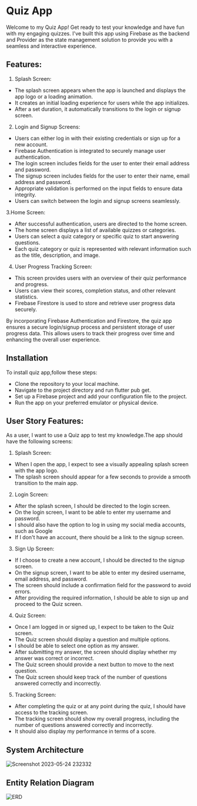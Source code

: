 # Quiz App

Welcome to my Quiz App! Get ready to test your knowledge and have fun with my engaging quizzes. I've built this app using Firebase as the backend and Provider as the state management solution to provide you with a seamless and interactive experience.

## Features:

1. Splash Screen:

* The splash screen appears when the app is launched and displays the app logo or a loading animation.
* It creates an initial loading experience for users while the app initializes.
* After a set duration, it automatically transitions to the login or signup screen.
2. Login and Signup Screens:

* Users can either log in with their existing credentials or sign up for a new account.
* Firebase Authentication is integrated to securely manage user authentication.
* The login screen includes fields for the user to enter their email address and password.
* The signup screen includes fields for the user to enter their name, email address and  password.
* Appropriate validation is performed on the input fields to ensure data integrity.
* Users can switch between the login and signup screens seamlessly.

3.Home Screen:
* After successful authentication, users are directed to the home screen.
* The home screen displays a list of available quizzes or categories.
* Users can select a quiz category or specific quiz to start answering questions.
* Each quiz category or quiz is represented with relevant information such as the title, description, and image.

4. User Progress Tracking Screen:
* This screen provides users with an overview of their quiz performance and progress.
* Users can view their scores, completion status, and other relevant statistics.
* Firebase Firestore is used to store and retrieve user progress data securely.

By incorporating Firebase Authentication and Firestore, the quiz app ensures a secure login/signup process and persistent storage of user progress data. This allows users to track their progress over time and enhancing the overall user experience.

## Installation
To install quiz app,follow these steps:

* Clone the repository to your local machine.
* Navigate to the project directory and run flutter pub get.
* Set up a Firebase project and add your configuration file to the project.
* Run the app on your preferred emulator or physical device.
## User Story Features:
As a user, I want to use a Quiz app to test my knowledge.The app should have the following screens:
1. Splash Screen:
* When I open the app, I expect to see a visually appealing splash screen with the app logo.
* The splash screen should appear for a few seconds to provide a smooth transition to the main app.
2. Login Screen:
* After the splash screen, I should be directed to the login screen.
* On the login screen, I want to be able to enter my username and password.
* I should also have the option to log in using my social media accounts, such as Google 
* If I don't have an account, there should be a link to the signup screen.
3. Sign Up Screen:
* If I choose to create a new account, I should be directed to the signup screen.
* On the signup screen, I want to be able to enter my desired username, email address, and password.
* The screen should include a confirmation field for the password to avoid errors.
* After providing the required information, I should be able to sign up and proceed to the Quiz screen.
4. Quiz Screen:
* Once I am logged in or signed up, I expect to be taken to the Quiz screen.
* The Quiz screen should display a question and multiple options.
* I should be able to select one option as my answer.
* After submitting my answer, the screen should display whether my answer was correct or incorrect.
* The Quiz screen should provide a next button to move to the next question.
* The Quiz screen should keep track of the number of questions answered correctly and incorrectly.
5. Tracking Screen:
* After completing the quiz or at any point during the quiz, I should have access to the tracking screen.
* The tracking screen should show my overall progress, including the number of questions answered correctly and incorrectly.
* It should also display my performance in terms of a score.
## System Architecture
![Screenshot 2023-05-24 232332](https://github.com/hamxamehboob/Quiz-App/assets/97390895/0c98097c-9bc3-4a86-82de-d5a6d5c3c855)

## Entity Relation Diagram
![ERD](https://github.com/hamxamehboob/Quiz-App/assets/97390895/50b1ab9e-b165-4f11-8593-fce0f56ab9d7)


